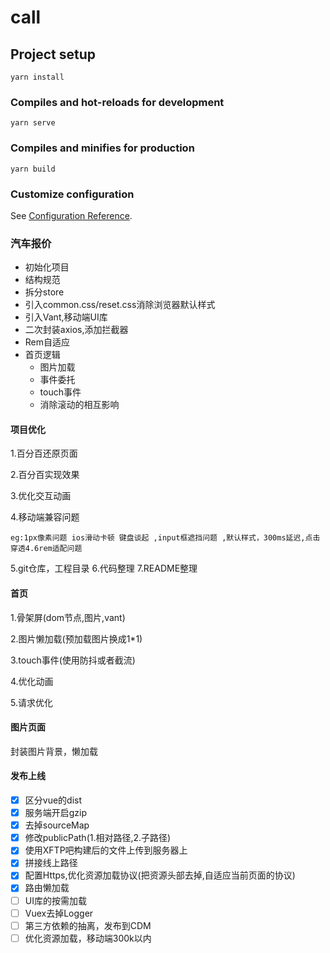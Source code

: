 <!--
 * @Author: 席鹏昊
 * @Date: 2019-12-03 11:51:13
 * @LastEditors: 席鹏昊
 * @LastEditTime: 2019-12-17 20:59:03
 * @Description: 
 -->
# call

## Project setup
```
yarn install
```

### Compiles and hot-reloads for development
```
yarn serve
```

### Compiles and minifies for production
```
yarn build
```

### Customize configuration
See [Configuration Reference](https://cli.vuejs.org/config/).
### 汽车报价
    
- 初始化项目
- 结构规范
- 拆分store
- 引入common.css/reset.css消除浏览器默认样式
- 引入Vant,移动端UI库
- 二次封装axios,添加拦截器
- Rem自适应
- 首页逻辑
    - 图片加载
    - 事件委托
    - touch事件
    - 消除滚动的相互影响
#### 项目优化
    
1.百分百还原页面

2.百分百实现效果

3.优化交互动画

4.移动端兼容问题
  
    eg:1px像素问题 ios滑动卡顿 键盘谈起 ,input框遮挡问题 ,默认样式，300ms延迟,点击穿透4.6rem适配问题
5.git仓库，工程目录
6.代码整理
7.README整理
#### 首页
1.骨架屏(dom节点,图片,vant)

2.图片懒加载(预加载图片换成1*1)

3.touch事件(使用防抖或者截流)

4.优化动画

5.请求优化

#### 图片页面
封装图片背景，懒加载
#### 发布上线


- [x]  区分vue的dist
- [x] 服务端开启gzip
- [x] 去掉sourceMap
- [x] 修改publicPath(1.相对路径,2.子路径)
- [x] 使用XFTP吧构建后的文件上传到服务器上
- [x] 拼接线上路径
- [x] 配置Https,优化资源加载协议(把资源头部去掉,自适应当前页面的协议)
- [x] 路由懒加载
- [ ]  UI库的按需加载
- [ ]  Vuex去掉Logger
- [ ]  第三方依赖的抽离，发布到CDM
- [ ]  优化资源加载，移动端300k以内